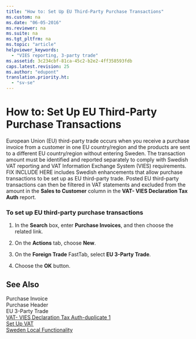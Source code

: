 ```yaml
---
title: "How to: Set Up EU Third-Party Purchase Transactions"
ms.custom: na
ms.date: "06-05-2016"
ms.reviewer: na
ms.suite: na
ms.tgt_pltfrm: na
ms.topic: "article"
helpviewer_keywords: 
  - "VIES reporting, 3-party trade"
ms.assetid: 3c234cbf-81ca-45c2-b2e2-4ff358593fdb
caps.latest.revision: 25
ms.author: "edupont"
translation.priority.ht: 
  - "sv-se"
---
```

# How to: Set Up EU Third-Party Purchase Transactions
European Union \(EU\) third\-party trade occurs when you receive a purchase invoice from a customer in one EU country\/region and the products are sent to a different EU country\/region without entering Sweden. The transaction amount must be identified and reported separately to comply with Swedish VAT reporting and VAT Information Exchange System \(VIES\) requirements. FIX INCLUDE HERE<!--[!INCLUDE[nav_current_short](../../BusinessFunctionality/IntegratingWithMicrosoftOffice/includes/nav_current_short_md.md)] --> includes Swedish enhancements that allow purchase transactions to be set up as EU third\-party trade. Posted EU third\-party transactions can then be filtered in VAT statements and excluded from the amount in the **Sales to Customer** column in the **VAT\- VIES Declaration Tax Auth** report.  
  
### To set up EU third\-party purchase transactions  
  
1.  In the **Search** box, enter **Purchase Invoices**, and then choose the related link.  
  
2.  On the **Actions** tab, choose **New**.  
  
3.  On the **Foreign Trade** FastTab, select **EU 3\-Party Trade**.  
  
4.  Choose the **OK** button.  
  
## See Also  
 Purchase Invoice   
 Purchase Header   
 EU 3\-Party Trade   
 [VAT\- VIES Declaration Tax Auth\-duplicate 1](../../LocalFunctionalityForMicrosoftDynamicsNav2016/Sweden/-$-r_19-vat-vies-declaration-tax-auth-$-duplicate-1.md)   
 [Set Up VAT](../../Finance/set-up-vat.md)   
 [Sweden Local Functionality](../../LocalFunctionalityForMicrosoftDynamicsNav2016/Sweden/sweden-local-functionality.md)